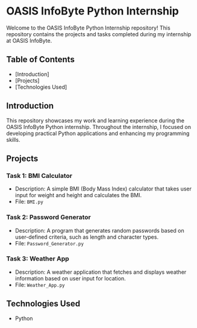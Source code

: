 # OASIS InfoByte Python Internship

Welcome to the OASIS InfoByte Python Internship repository! This repository contains the projects and tasks completed during my internship at OASIS InfoByte.

## Table of Contents

- [Introduction]
- [Projects]
- [Technologies Used]

## Introduction

This repository showcases my work and learning experience during the OASIS InfoByte Python internship.
Throughout the internship, I focused on developing practical Python applications and enhancing my programming skills.

## Projects

### Task 1: BMI Calculator
- Description: A simple BMI (Body Mass Index) calculator that takes user input for weight and height and calculates the BMI.
- File: `BMI.py`

### Task 2: Password Generator
- Description: A program that generates random passwords based on user-defined criteria, such as length and character types.
- File: `Password_Generator.py`

### Task 3: Weather App
- Description: A weather application that fetches and displays weather information based on user input for location.
- File: `Weather_App.py`

## Technologies Used

- Python


